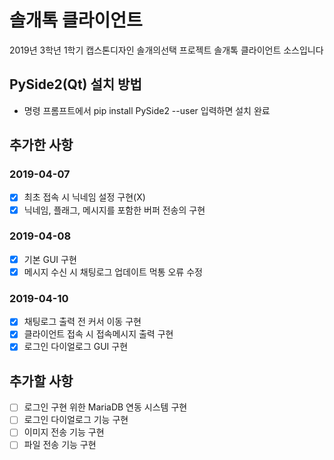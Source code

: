 # 솔개톡 클라이언트
2019년 3학년 1학기 캡스톤디자인 솔개의선택
프로젝트 솔개톡 클라이언트 소스입니다

## PySide2(Qt) 설치 방법
- 명령 프롬프트에서 pip install PySide2 --user 입력하면 설치 완료

## 추가한 사항
### 2019-04-07
- [x] 최초 접속 시 닉네임 설정 구현(X)
- [x] 닉네임, 플래그, 메시지를 포함한 버퍼 전송의 구현

### 2019-04-08
- [x] 기본 GUI 구현
- [x] 메시지 수신 시 채팅로그 업데이트 먹통 오류 수정

### 2019-04-10
- [x] 채팅로그 출력 전 커서 이동 구현
- [x] 클라이언트 접속 시 접속메시지 출력 구현
- [x] 로그인 다이얼로그 GUI 구현

## 추가할 사항
- [ ] 로그인 구현 위한 MariaDB 연동 시스템 구현
- [ ] 로그인 다이얼로그 기능 구현
- [ ] 이미지 전송 기능 구현
- [ ] 파일 전송 기능 구현
